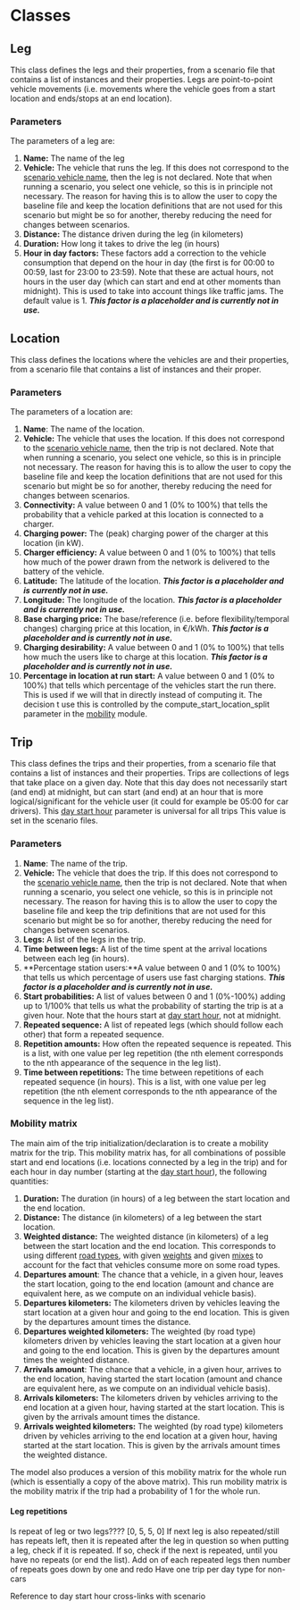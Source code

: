
# Classes

## Leg
This class defines the legs and their properties, from a scenario
file that contains a list of instances and their properties.
Legs are point-to-point vehicle movements (i.e. movements where
the vehicle goes from a start location and ends/stops at an end location).

### Parameters
The parameters of a leg are:

1. **Name:** The name of the leg
2. **Vehicle:** The vehicle that runs the leg. If this does not correspond
to the [scenario vehicle name](scenario.md#name), then the leg is not
declared.  Note that when running a
scenario, you select one vehicle, so this is in principle not necessary.
The reason for having this is to allow the user to copy the baseline file
and keep the location definitions that are not used for this scenario but
might be so for another, thereby reducing the need for changes between
scenarios.
3. **Distance:** The distance driven during the leg (in kilometers)
4. **Duration:** How long it takes to drive the leg (in hours)
5. **Hour in day factors:** These factors add a correction to the vehicle 
consumption that depend on the hour in day (the first is for 00:00 to 00:59,
last for 23:00 to 23:59). Note that these are actual hours,
not hours in the user day (which can start and end at other moments than
midnight). This is used to take into account things like traffic jams.
The default value is 1. ***This factor is a placeholder and is currently not
in use.***

## Location
This class defines the locations where the vehicles are
and their properties, from a scenario
file that contains a list of instances and their proper.

### Parameters

The parameters of a location are:

1. **Name**: The name of the location.
2. **Vehicle:** The vehicle that uses the location. If this does not correspond
to the [scenario vehicle name](scenario.md#name), then the trip is not
declared.  Note that when running a
scenario, you select one vehicle, so this is in principle not necessary.
The reason for having this is to allow the user to copy the baseline file
and keep the location definitions that are not used for this scenario but
might be so for another, thereby reducing the need for changes between
scenarios.
3. **Connectivity:** A value between 0 and 1 (0% to 100%) that tells the
probability that a vehicle parked at this location is connected to a
charger.
4. **Charging power:** The (peak) charging power of the charger at this
location (in kW).
5. **Charger efficiency:** A value between 0 and 1 (0% to 100%) that tells how
much of the power drawn from the network is delivered to the battery of the
vehicle.
6. **Latitude:** The latitude of the location. ***This factor is a placeholder
and is currently not in use.***
7. **Longitude:** The longitude of the location. ***This factor is a 
placeholder and is currently not in use.***
8. **Base charging price:** The base/reference (i.e. before
flexibility/temporal changes) charging price at this location, in €/kWh.
***This factor is a placeholder and is currently not in use.***
9. **Charging desirability:** A value between 0 and 1 (0% to 100%) that tells
how much the users like to charge at this location.
***This factor is a placeholder and is currently not in use.***
10. **Percentage in location at run start:** A value between 0 and 1
(0% to 100%) that tells which percentage of the vehicles start the run there.
This is used if we will that in directly instead of computing it. The decision
t use this is controlled by the compute_start_location_split parameter in
the [mobility](mobility.md#module-parameters) module.

## Trip

This class defines the trips and their properties, from a scenario
file that contains a list of instances and their properties.
Trips are collections of legs that take place on a given day.
Note that this day does not necessarily start (and end) at midnight,
but can start (and end) at an hour that is more logical/significant for the
vehicle user (it could for example be 05:00 for car drivers).
This [day start hour](scenario.md#day_start_hour)
parameter is universal for all trips
This value is set in the scenario files.

### Parameters
1. **Name**: The name of the trip.
2. **Vehicle:** The vehicle that does the trip. If this does not correspond
to the [scenario vehicle name](scenario.md#name), then the trip is not
declared. Note that when running 
a scenario, you select one vehicle, so this is in principle not necessary.
The reason for having this is to allow the user to copy the baseline file
and keep the trip definitions that are not used for this scenario but
might be so for another, thereby reducing the need for changes between
scenarios.
3. **Legs:** A list of the legs in the trip.
4. **Time between legs:** A list of the time spent at the arrival locations
between each leg (in hours).
5. **Percentage station users:**A value between 0 and 1
(0% to 100%) that tells us which percentage of users use fast charging
stations.
***This factor is a placeholder and is currently not in use.***
6. **Start probabilities:** A list of values between 0 and 1 (0%-100%) adding
up to 1/100% that tells us what the probability of starting the trip is at
a given hour. Note that the hours start at 
 [day start hour](scenario.md#day_start_hour), not at
midnight.
7. **Repeated sequence:** A list of repeated legs 
(which should follow each other) that form a repeated sequence.
8. **Repetition amounts:** How often
the repeated sequence is repeated. This is a list, with one value per leg
repetition (the nth element corresponds to the nth appearance of
the sequence in the leg list).
9. **Time between repetitions:** The time between repetitions of each
repeated sequence (in hours). This is a list, with one value per leg
repetition (the nth element corresponds to the nth appearance of
the sequence in the leg list).


### Mobility matrix

The main aim of the trip initialization/declaration is to create a mobility
matrix for the trip.
This mobility matrix has, for all combinations of possible start and end 
locations (i.e.
locations connected by a leg in the trip) and for each hour in day number
(starting at the [day start hour](scenario.md#day_start_hour)), the following
quantities:
1. **Duration:** The duration (in hours) of a leg between the start location
and the end location.
2. **Distance:** The distance (in kilometers) of a leg between the start 
location.
3. **Weighted distance:** The weighted distance (in kilometers) of a leg 
between the start location and the end location. This corresponds to using
different [road types](scenario.md#road_types), with given
[weights](scenario.md#weights) and given [mixes](scenario.md#mix) to account
for the fact that vehicles consume more on some road types.
4. **Departures amount**: The chance that a vehicle, in a given hour, leaves
the start location,
going to the end location (amount and chance are equivalent
here, as we compute on an individual vehicle basis).
5. **Departures kilometers:** The kilometers driven by vehicles leaving the
start location at a given hour and going to the end location. This is given
by the departures amount times the distance.
6. **Departures weighted kilometers:** The weighted (by road type) kilometers
driven by vehicles leaving the start location at a given hour and going to the 
end location. This is given
by the departures amount times the weighted distance.
7. **Arrivals amount**: The chance that a vehicle, in a given hour,
 arrives to the end
location,
having started the start location (amount and chance are equivalent
here, as we compute on an individual vehicle basis).
8. **Arrivals kilometers:** The kilometers driven by vehicles arriving to the
end location at a given hour, having started at the start location. 
This is given
by the arrivals amount times the distance.
9. **Arrivals weighted kilometers:** The weighted (by road type) kilometers
driven by vehicles arriving to the end location at a given hour, having 
started at the start location. This is given
by the arrivals amount times the weighted distance.

The model also produces a version of this mobility matrix for the whole
run (which is essentially a copy of the above matrix). This run
mobility matrix is the mobility matrix if the trip had a probability of 1
for the whole run.




#### Leg repetitions

Is repeat of leg or two legs????
[0, 5, 5, 0]
If next leg is also repeated/still has repeats left, then it is repeated after the leg
in question
so when putting a leg, check if it is repeated. If so, check if the next is repeated,
until you have no repeats (or end the list). Add on of each repeated legs
then number of repeats goes down by one and redo
Have one trip per day type for non-cars

Reference to day start hour
cross-links with scenario
